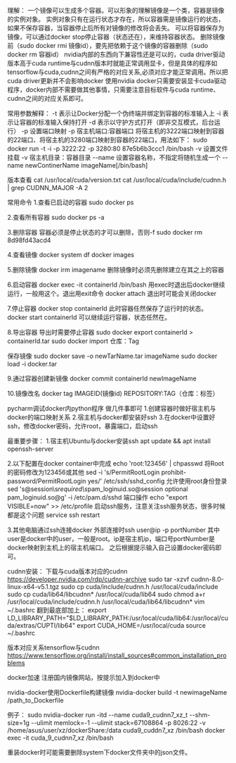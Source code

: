 理解：
     一个镜像可以生成多个容器。可以形象的理解镜像是一个类，容器是镜像的实例对象。
实例对象只有在运行状态才存在，所以容器需是镜像运行的状态，如果不保存容器，当容器停止后所有对镜像的修改将会丢失。
可以将容器保存为镜像，可以通过docker stop停止容器（状态还在），来维持容器状态。
删除镜像前（sudo docker rmi 镜像id），要先把依赖于这个镜像的容器删除（sudo docker rm 容器id）
     nvidia内部的东西向下兼容性还是可以的，cuda driver驱动版本高于cuda runtime与cudnn版本时就能正常调用显卡，但是具体的程序如tensorflow与cuda,cudnn之间有严格的对应关系,必须对应才能正常调用。所以把cuda driver更新并不会影响docker
     使用nvidia docker只需要安装显卡cuda驱动程序，docker内部不需要做其他事情，只需要注意目标软件与cuda runtime、cudnn之间的对应关系即可。

常用参数解释：
-t 表示让Docker分配一个伪终端并绑定到容器的标准输入上
-i 表示让容器的标准输入保持打开
-d 表示以守护方式打开（即非交互模式，后台运行）
-p 设置端口映射 -p 宿主机端口:容器端口 
将宿主机的3222端口映射到容器的22端口、将宿主机的3280端口映射到容器的22端口，用法如下：
sudo docker run -t -i -p 3222:22 -p 3280:80 87e5b6b3ccc1 /bin/bash
-v 设置文件挂载
-v 宿主机目录：容器目录
--name 设置容器名称，不指定将随机生成一个
--name newContinerName imageName[/bin/bash]

版本查看
cat /usr/local/cuda/version.txt
cat /usr/local/cuda/include/cudnn.h | grep CUDNN_MAJOR -A 2

常用命令
1.查看已启动的容器
sudo docker ps

2.查看所有容器
sudo docker ps -a　　

3.删除容器
容器必须是停止状态的才可以删除，否则-f
sudo docker rm 8d98fd43acd4

4.查看镜像
docker system df
docker images

5.删除镜像
docker irm imagename 删除镜像时必须先删除建立在其之上的容器

6.启动容器
docker exec -it containerId /bin/bash 用exec时退出后docker继续运行，一般用这个。退出用exit命令
docker attach 退出时可能会关闭docker

7.停止容器
docker stop containerId 此时容器任然保存了运行时的状态。
docker start containerId 可以继续运行容器，状态任然在。

8.导出容器
导出时需要停止容器
sudo docker export containerId > containerId.tar
sudo docker import 仓库：Tag

保存镜像
sudo docker save -o newTarName.tar imageName
sudo docker load -i docker.tar

9.通过容器创建新镜像
docker commit containerId newImageName

10.镜像改名
docker tag IMAGEID(镜像id) REPOSITORY:TAG（仓库：标签）

pycharm调试docker内python程序
做几件事即可
1.创建容器时做好宿主机与docker的端口映射关系
2.宿主机与docker都安装好ssh
3.在docker中设置好ssh，修改docker密码，允许root，暴露端口，启动ssh

最重要步骤：
1.宿主机Ubuntu与docker安装ssh
apt update && apt install openssh-server

2.以下配置在docker container中完成
echo 'root:123456' | chpasswd
将Root的密码修改为123456或其他
sed -i 's/PermitRootLogin prohibit-password/PermitRootLogin yes/' /etc/ssh/sshd_config
允许使用root身份登录
sed 's@session\s*required\s*pam_loginuid.so@session optional pam_loginuid.so@g' -i /etc/pam.d/sshd
端口操作
echo "export VISIBLE=now" >> /etc/profile
启动ssh服务，注意关注ssh服务状态，很多时候都是这个问题
service ssh restart

3.其他电脑通过ssh连接docker
外部连接时ssh user@ip -p portNumber
其中user是docker中的user，一般是root。ip是宿主机ip，端口号portNumber是docker映射到主机上的宿主机端口。
之后根据提示输入自己设置docker密码即可。

cudnn安装：
下载与cuda版本对应的cudnn
     https://developer.nvidia.com/rdp/cudnn-archive
    sudo tar -xzvf cudnn-8.0-linux-x64-v5.1.tgz
    sudo cp cuda/include/cudnn.h /usr/local/cuda/include
    sudo cp cuda/lib64/libcudnn* /usr/local/cuda/lib64
    sudo chmod a+r /usr/local/cuda/include/cudnn.h /usr/local/cuda/lib64/libcudnn*
    vim ~/.bashrc 
翻到最底部加上： 
    export LD_LIBRARY_PATH="$LD_LIBRARY_PATH:/usr/local/cuda/lib64:/usr/local/cuda/extras/CUPTI/lib64" 
    export CUDA_HOME=/usr/local/cuda
    source ~/.bashrc

版本对应关系tensorflow与cudnn
https://www.tensorflow.org/install/install_sources#common_installation_problems

docker加速
注册国内镜像网站，按提示加入到docker中

nvidia-docker使用Dockerfile构建镜像
nvidia-docker build -t newimageName /path_to_Dockerfile

例子：
sudo nvidia-docker run -itd --name cuda9_cudnn7_xz_t --shm-size=1g --ulimit memlock=-1 --ulimit stack=67108864 -p 8026:22 -v /home/asus/user/xz/dockerShare:/data cuda9_cuddn7_xz /bin/bash
docker exec -it cuda_9_cudnn7_xz /bin/bash

重装docker时可能需要删除system下docker文件夹中的json文件。

